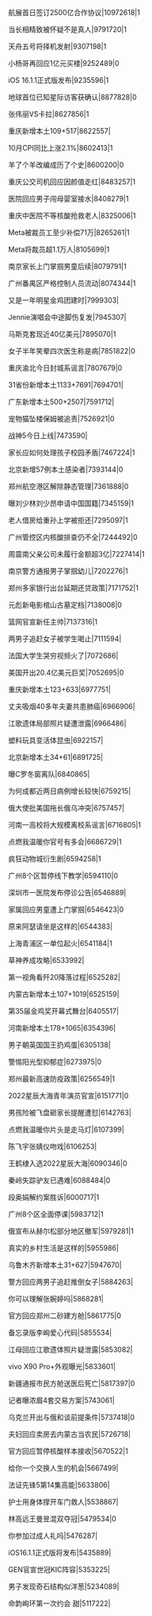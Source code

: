 航展首日签订2500亿合作协议|10972618|1

当长相精致被怀疑不是真人|9791720|1

天舟五号将择机发射|9307198|1

小杨哥再回应1亿元买楼|9252489|0

iOS 16.1.1正式版发布|9235596|1

地球首位已知星际访客获确认|8877828|0

张伟丽VS卡拉|8627856|1

重庆新增本土109+517|8622557|

10月CPI同比上涨2.1%|8602413|1

羊了个羊改编成历了个史|8600200|0

重庆公交司机回应因颜值走红|8483257|1

医院回应男子闯母婴室接水|8408279|1

重庆中医院不等核酸抢救老人|8325006|1

Meta被裁员工至少补偿71万|8265261|1

Meta将裁员超1.1万人|8105699|1

南京家长上门掌掴男童后续|8079791|1

广州番禺区严格控制人员流动|8074344|1

又是一年明星金鸡团建时|7999303|

Jennie演唱会中途脚伤复发|7945307|

马斯克套现近40亿美元|7895070|1

女子半年笑晕四次医生称是病|7851822|0

重庆渝北今日封城系谣言|7807679|0

31省份新增本土1133+7691|7694701|

广东新增本土500+2507|7591712|

宠物猫坠楼保姆被追责|7526921|0

战神5今日上线|7473590|

家长应如何处理孩子校园矛盾|7467224|1

北京新增57例本土感染者|7393144|0

郑州航空港区解除静态管理|7361888|0

曝刘少林刘少昂申请中国国籍|7345159|1

老人借房给重孙上学被拒还|7295097|1

广州管控区内核酸排查仍不全|7244492|0

周震南父亲公司未履行金额超3亿|7227414|1

南京警方通报男子掌掴幼儿|7202276|1

郑州多家银行出台延期还贷政策|7171752|1

元彪新电影棺山古墓定档|7138008|0

篮网官宣新任主帅|7137316|1

两男子追赶女子被学生喝止|7111594|

法国大学生哭穷视频火了|7072686|

美国开出20.4亿美元巨奖|7052695|0

重庆新增本土123+633|6977751|

丈夫吸烟40多年夫妻共患肺癌|6966906|

江歌遗体局部照片疑遭泄露|6966486|

塑料玩具变活体昆虫|6922157|

北京新增本土34+61|6891725|

曝C罗冬窗离队|6840865|

为何成都近两日病例增长较快|6759215|

俄大使批美国拖长俄乌冲突|6757457|

河南一高校将大规模离校系谣言|6716805|1

点燃我温暖你官号有多会|6686729|1

疯狂动物城衍生剧|6594258|1

广州8个区暂停线下教学|6594110|0

深圳市一医院发布停诊公告|6546889|

家属回应男童遭上门掌掴|6546423|0

原来阿瑟请坐是这样的|6544383|

上海青浦区一单位起火|6541184|1

草神养成攻略|6533992|

第一视角看歼20降落过程|6525282|

内蒙古新增本土107+1019|6525159|

第35届金鸡奖开幕式舞台|6405517|

河南新增本土178+1065|6354396|

男子朝英国国王扔鸡蛋|6305138|

警惕阳光型抑郁症|6273975|0

郑州最新高速防疫政策|6256549|1

2022星辰大海青年演员官宣|6151771|0

男孩险被飞盘砸家长提醒遭怼|6142763|

点燃我温暖你片头是走马灯|6107399|

陈飞宇张婧仪吻戏|6106253|

王鹤棣入选2022星辰大海|6090346|0

秦岭失踪驴友已遇难|6088484|0

段奥娟解约案胜诉|6000717|1

广州8个区全面停课|5983712|1

俄宣布从赫尔松部分地区撤军|5979281|1

真实的乡村生活是这样的|5955986|

乌鲁木齐新增本土31+627|5947670|

警方回应两男子追赶推倒女子|5884263|

你可以理解张婉婷吗|5868281|

官方回应郑州二砂建方舱|5861775|0

备忘录版李峋爱心代码|5855534|

江母回应江歌遗体照片疑泄露|5853082|

vivo X90 Pro+外观曝光|5833601|

新疆通报市民方舱送医后死亡|5817397|0

记者曝浓眉4套交易方案|5743061|

乌克兰开出与俄和谈前提条件|5737418|0

夫妇回应卖房去内蒙古当农民|5726718|

官方回应暂停核酸样本接收|5670522|1

给你一个交换人生的机会|5667499|

法证先锋5第14集高能|5633806|

护士用身体撑开车门救人|5538867|

林高远王曼昱混双夺冠|5479534|0

你参加过成人礼吗|5476287|

iOS16.1.1正式版将发布|5435889|

GEN官宣世冠KIC阵容|5353225|

男子发现奇石结构似洋葱|5234089|

命韵峋环第一次约会 甜|5117222|

